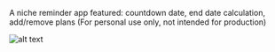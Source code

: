 A niche reminder app featured: countdown date, end date calculation, add/remove plans
(For personal use only, not intended for production)

![alt text](https://github.com/yzw19990124/reminder_app/sample.png)
